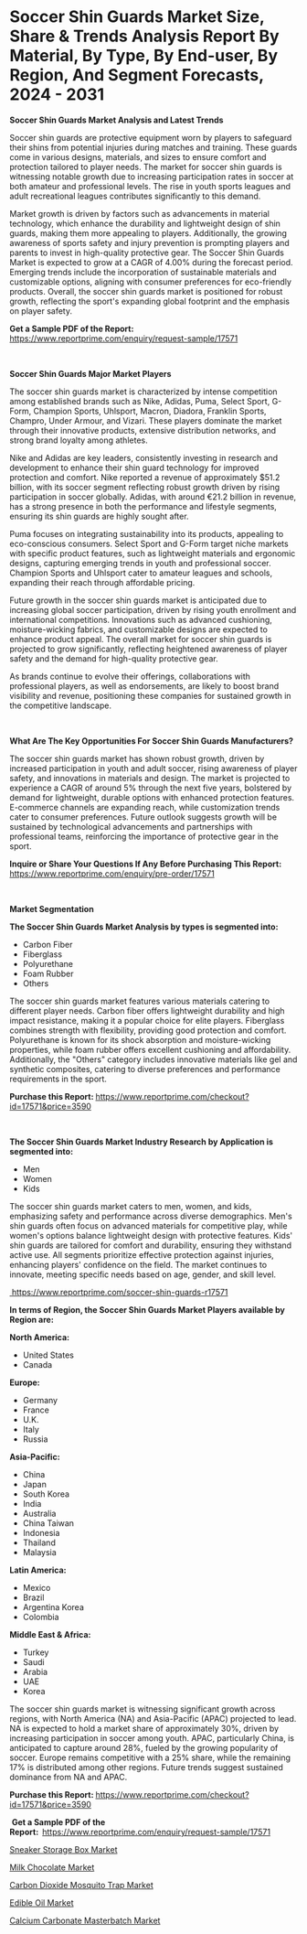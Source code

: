 <p><h1>Soccer Shin Guards Market Size, Share & Trends Analysis Report By Material, By Type, By End-user, By Region, And Segment Forecasts, 2024 - 2031</h1></p><p><strong>Soccer Shin Guards Market Analysis and Latest Trends</strong></p>
<p><p>Soccer shin guards are protective equipment worn by players to safeguard their shins from potential injuries during matches and training. These guards come in various designs, materials, and sizes to ensure comfort and protection tailored to player needs. The market for soccer shin guards is witnessing notable growth due to increasing participation rates in soccer at both amateur and professional levels. The rise in youth sports leagues and adult recreational leagues contributes significantly to this demand.</p><p>Market growth is driven by factors such as advancements in material technology, which enhance the durability and lightweight design of shin guards, making them more appealing to players. Additionally, the growing awareness of sports safety and injury prevention is prompting players and parents to invest in high-quality protective gear. The Soccer Shin Guards Market is expected to grow at a CAGR of 4.00% during the forecast period. Emerging trends include the incorporation of sustainable materials and customizable options, aligning with consumer preferences for eco-friendly products. Overall, the soccer shin guards market is positioned for robust growth, reflecting the sport's expanding global footprint and the emphasis on player safety.</p></p>
<p><strong>Get a Sample PDF of the Report:&nbsp;</strong> <a href="https://www.reportprime.com/enquiry/request-sample/17571?utm_campaign=32&utm_medium=2&utm_source=Github&utm_content=ia&utm_term=19112024&utm_id=soccer-shin-guards">https://www.reportprime.com/enquiry/request-sample/17571</a></p>
<p>&nbsp;</p>
<p><strong>Soccer Shin Guards Major Market Players</strong></p>
<p><p>The soccer shin guards market is characterized by intense competition among established brands such as Nike, Adidas, Puma, Select Sport, G-Form, Champion Sports, Uhlsport, Macron, Diadora, Franklin Sports, Champro, Under Armour, and Vizari. These players dominate the market through their innovative products, extensive distribution networks, and strong brand loyalty among athletes.</p><p>Nike and Adidas are key leaders, consistently investing in research and development to enhance their shin guard technology for improved protection and comfort. Nike reported a revenue of approximately $51.2 billion, with its soccer segment reflecting robust growth driven by rising participation in soccer globally. Adidas, with around €21.2 billion in revenue, has a strong presence in both the performance and lifestyle segments, ensuring its shin guards are highly sought after.</p><p>Puma focuses on integrating sustainability into its products, appealing to eco-conscious consumers. Select Sport and G-Form target niche markets with specific product features, such as lightweight materials and ergonomic designs, capturing emerging trends in youth and professional soccer. Champion Sports and Uhlsport cater to amateur leagues and schools, expanding their reach through affordable pricing.</p><p>Future growth in the soccer shin guards market is anticipated due to increasing global soccer participation, driven by rising youth enrollment and international competitions. Innovations such as advanced cushioning, moisture-wicking fabrics, and customizable designs are expected to enhance product appeal. The overall market for soccer shin guards is projected to grow significantly, reflecting heightened awareness of player safety and the demand for high-quality protective gear. </p><p>As brands continue to evolve their offerings, collaborations with professional players, as well as endorsements, are likely to boost brand visibility and revenue, positioning these companies for sustained growth in the competitive landscape.</p></p>
<p>&nbsp;</p>
<p><strong>What Are The Key Opportunities For Soccer Shin Guards Manufacturers?</strong></p>
<p><p>The soccer shin guards market has shown robust growth, driven by increased participation in youth and adult soccer, rising awareness of player safety, and innovations in materials and design. The market is projected to experience a CAGR of around 5% through the next five years, bolstered by demand for lightweight, durable options with enhanced protection features. E-commerce channels are expanding reach, while customization trends cater to consumer preferences. Future outlook suggests growth will be sustained by technological advancements and partnerships with professional teams, reinforcing the importance of protective gear in the sport.</p></p>
<p><strong>Inquire or Share Your Questions If Any Before Purchasing This Report:</strong> <a href="https://www.reportprime.com/enquiry/pre-order/17571?utm_campaign=32&utm_medium=2&utm_source=Github&utm_content=ia&utm_term=19112024&utm_id=soccer-shin-guards">https://www.reportprime.com/enquiry/pre-order/17571</a></p>
<p>&nbsp;</p>
<p><strong>Market Segmentation</strong></p>
<p><strong>The Soccer Shin Guards Market Analysis by types is segmented into:</strong></p>
<p><ul><li>Carbon Fiber</li><li>Fiberglass</li><li>Polyurethane</li><li>Foam Rubber</li><li>Others</li></ul></p>
<p><p>The soccer shin guards market features various materials catering to different player needs. Carbon fiber offers lightweight durability and high impact resistance, making it a popular choice for elite players. Fiberglass combines strength with flexibility, providing good protection and comfort. Polyurethane is known for its shock absorption and moisture-wicking properties, while foam rubber offers excellent cushioning and affordability. Additionally, the "Others" category includes innovative materials like gel and synthetic composites, catering to diverse preferences and performance requirements in the sport.</p></p>
<p><strong>Purchase this Report:&nbsp;</strong><a href="https://www.reportprime.com/checkout?id=17571&price=3590&utm_campaign=32&utm_medium=2&utm_source=Github&utm_content=ia&utm_term=19112024&utm_id=soccer-shin-guards">https://www.reportprime.com/checkout?id=17571&price=3590</a></p>
<p>&nbsp;</p>
<p><strong>The Soccer Shin Guards Market Industry Research by Application is segmented into:</strong></p>
<p><ul><li>Men</li><li>Women</li><li>Kids</li></ul></p>
<p><p>The soccer shin guards market caters to men, women, and kids, emphasizing safety and performance across diverse demographics. Men's shin guards often focus on advanced materials for competitive play, while women's options balance lightweight design with protective features. Kids' shin guards are tailored for comfort and durability, ensuring they withstand active use. All segments prioritize effective protection against injuries, enhancing players' confidence on the field. The market continues to innovate, meeting specific needs based on age, gender, and skill level.</p></p>
<p><a href="https://www.reportprime.com/soccer-shin-guards-r17571?utm_campaign=32&utm_medium=2&utm_source=Github&utm_content=ia&utm_term=19112024&utm_id=soccer-shin-guards">&nbsp;https://www.reportprime.com/soccer-shin-guards-r17571</a></p>
<p><strong>In terms of Region, the Soccer Shin Guards Market Players available by Region are:</strong></p>
<p>
    <p> <strong> North America: </strong>
        <ul>
            <li>United States</li>
            <li>Canada</li>
        </ul>
        </p> 
    <p> <strong> Europe: </strong>
        <ul>
            <li>Germany</li>
            <li>France</li>
            <li>U.K.</li>
            <li>Italy</li>
            <li>Russia</li>
        </ul>
        </p> 
    <p> <strong> Asia-Pacific: </strong>
        <ul>
            <li>China</li>
            <li>Japan</li>
            <li>South Korea</li>
            <li>India</li>
            <li>Australia</li>
            <li>China Taiwan</li>
            <li>Indonesia</li>
            <li>Thailand</li>
            <li>Malaysia</li>
        </ul>
        </p> 
    <p> <strong> Latin America: </strong>
        <ul>
            <li>Mexico</li>
            <li>Brazil</li>
            <li>Argentina Korea</li>
            <li>Colombia</li>
        </ul>
        </p> 
    <p> <strong> Middle East & Africa: </strong>
        <ul>
            <li>Turkey</li>
            <li>Saudi</li>
            <li>Arabia</li>
            <li>UAE</li>
            <li>Korea</li>
        </ul>
    </p>
    </p>
<p><p>The soccer shin guards market is witnessing significant growth across regions, with North America (NA) and Asia-Pacific (APAC) projected to lead. NA is expected to hold a market share of approximately 30%, driven by increasing participation in soccer among youth. APAC, particularly China, is anticipated to capture around 28%, fueled by the growing popularity of soccer. Europe remains competitive with a 25% share, while the remaining 17% is distributed among other regions. Future trends suggest sustained dominance from NA and APAC.</p></p>
<p><strong>Purchase this Report: </strong><a href="https://www.reportprime.com/checkout?id=17571&price=3590&utm_campaign=32&utm_medium=2&utm_source=Github&utm_content=ia&utm_term=19112024&utm_id=soccer-shin-guards">https://www.reportprime.com/checkout?id=17571&price=3590</a></p>
<p>&nbsp;<strong>Get a Sample PDF of the Report:&nbsp;&nbsp;</strong><a href="https://www.reportprime.com/enquiry/request-sample/17571?utm_campaign=32&utm_medium=2&utm_source=Github&utm_content=ia&utm_term=19112024&utm_id=soccer-shin-guards">https://www.reportprime.com/enquiry/request-sample/17571</a></p>
<p><strong></strong></p>
<p><p><a href="https://github.com/rahu1506/Market-Research-Report-List-6/blob/main/sneaker-storage-box-market.md?utm_campaign=32&utm_medium=2&utm_source=Github&utm_content=ia&utm_term=19112024&utm_id=soccer-shin-guards">Sneaker Storage Box Market</a></p><p><a href="https://www.linkedin.com/pulse/growth-forecast-milk-chocolate-market-projected-127-cagr-from-vtcte?utm_campaign=32&utm_medium=2&utm_source=Github&utm_content=ia&utm_term=19112024&utm_id=soccer-shin-guards">Milk Chocolate Market</a></p><p><a href="https://issuu.com/reportprime-2/docs/carbon-dioxide-mosquito-trap-market_a9246616054c7f?utm_campaign=32&utm_medium=2&utm_source=Github&utm_content=ia&utm_term=19112024&utm_id=soccer-shin-guards">Carbon Dioxide Mosquito Trap Market</a></p><p><a href="https://www.linkedin.com/pulse/focus-edible-oil-market-trends-metrics-sales-size-growing-dsrxe?utm_campaign=32&utm_medium=2&utm_source=Github&utm_content=ia&utm_term=19112024&utm_id=soccer-shin-guards">Edible Oil Market</a></p><p><a href="https://issuu.com/reportprime-2/docs/calcium-carbonate-masterbatch-marke_af02675c899bcf?utm_campaign=32&utm_medium=2&utm_source=Github&utm_content=ia&utm_term=19112024&utm_id=soccer-shin-guards">Calcium Carbonate Masterbatch Market</a></p></p>